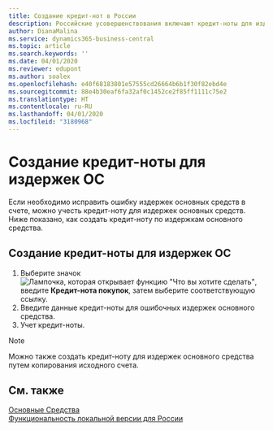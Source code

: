 ```yaml
---
title: Создание кредит-нот в России
description: Российские усовершенствования включают кредит-ноты для издержек основных средств.
author: DianaMalina
ms.service: dynamics365-business-central
ms.topic: article
ms.search.keywords: ''
ms.date: 04/01/2020
ms.reviewer: edupont
ms.author: soalex
ms.openlocfilehash: e40f68183801e57555cd26664b6b1f30f82ebd4e
ms.sourcegitcommit: 88e4b30eaf6fa32af0c1452ce2f85ff1111c75e2
ms.translationtype: HT
ms.contentlocale: ru-RU
ms.lasthandoff: 04/01/2020
ms.locfileid: "3180968"
---
```

# <a name="create-a-credit-memo-for-a-fixed-asset-charge"></a>Создание кредит-ноты для издержек ОС

Если необходимо исправить ошибку издержек основных средств в счете, можно учесть кредит-ноту для издержек основных средств. Ниже показано, как создать кредит-ноту по издержкам основного средства.

## <a name="to-create-a-credit-memo-for-a-fixed-asset-charge"></a>Создание кредит-ноты для издержек ОС

1. Выберите значок ![Лампочка, которая открывает функцию "Что вы хотите сделать"](../../media/ui-search/search_small.png "Что вы хотите сделать"), введите **Кредит-нота покупок**, затем выберите соответствующую ссылку.
2. Введите данные кредит-ноты для ошибочных издержек основного средства.
3. Учет кредит-ноты.

> [!NOTE]
> Можно также создать кредит-ноту для издержек основного средства путем копирования исходного счета.

## <a name="see-also"></a>См. также

[Основные Средства](../../fa-manage.md)  
[Функциональность локальной версии для России](russia-local-functionality.md)  

